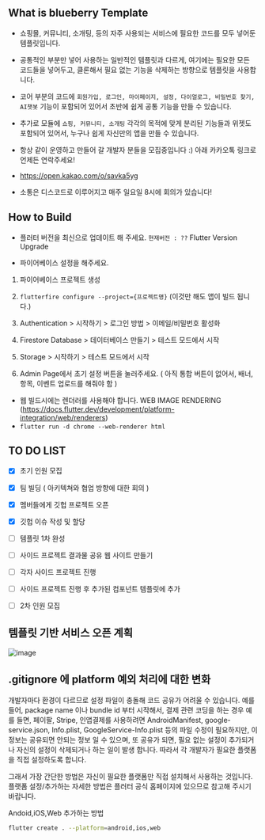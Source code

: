 ## What is blueberry Template

- 쇼핑몰, 커뮤니티, 소개팅, 등의 자주 사용되는 서비스에 필요한 코드를 모두 넣어둔 템플릿입니다.
- 공통적인 부분만 넣어 사용하는 일반적인 템플릿과 다르게, 여기에는 필요한 모든 코드들을 넣어두고, 클론해서 필요 없는 기능을 삭제하는 방향으로 템플릿을 사용합니다.
- 코어 부분의 코드에 `회원가입, 로그인, 마이페이지, 설정, 다이얼로그, 비밀번호 찾기, AI챗봇` 기능이 포함되어 있어서 초반에 쉽게 공통 기능을 만들 수 있습니다.
- 추가로 모듈에 `쇼핑, 커뮤니티, 소개팅` 각각의 목적에 맞게 분리된 기능들과 위젯도 포함되어 있어서, 누구나 쉽게 자신만의 앱을 만들 수 있습니다.

- 항상 같이 운영하고 만들어 갈 개발자 분들을 모집중입니다 :) 아래 카카오톡 링크로 언제든 연락주세요!
- https://open.kakao.com/o/savka5yg

- 소통은 디스코드로 이루어지고 매주 일요일 8시에 회의가 있습니다!

## How to Build

- 플러터 버전을 최신으로 업데이트 해 주세요. `현재버전 : ??` 
Flutter Version Upgrade

- 파이어베이스 설정을 해주세요.
1. 파이어베이스 프로젝트 생성
2. `flutterfire configure --project={프로젝트명}`
   (이것만 해도 앱이 빌드 됩니다.)

4. Authentication > 시작하기 > 로그인 방법 > 이메일/비밀번호 활성화
5. Firestore Database > 데이터베이스 만들기 > 테스트 모드에서 시작
6. Storage > 시작하기 > 테스트 모드에서 시작

7. Admin Page에서 초기 설정 버튼을 눌러주세요. ( 아직 통합 버튼이 없어서, 배너, 항목, 이벤트 업로드를 해줘야 함 )

- 웹 빌드시에는 렌더러를 사용해야 합니다.
WEB IMAGE RENDERING (https://docs.flutter.dev/development/platform-integration/web/renderers)
- `flutter run -d chrome --web-renderer html`

## TO DO LIST

- [x] 초기 인원 모집
- [x] 팀 빌딩 ( 아키텍쳐와 협업 방향에 대한 회의 )
- [x] 멤버들에게 깃헙 프로젝트 오픈
- [x] 깃헙 이슈 작성 및 할당
- [ ] 템플릿 1차 완성

- [ ] 사이드 프로젝트 결과물 공유 웹 사이트 만들기
- [ ] 각자 사이드 프로젝트 진행
- [ ] 사이드 프로젝트 진행 후 추가된 컴포넌트 템플릿에 추가
- [ ] 2차 인원 모집

## 템플릿 기반 서비스 오픈 계획

![image](https://github.com/jwson-automation/blueberry_template/assets/108061510/e451dfde-9141-42a5-805c-a0062a9c11e2)


## .gitignore 에 platform 예외 처리에 대한 변화

개발자마다 환경이 다르므로 설정 파일이 충돌해 코드 공유가 어려울 수 있습니다. 예를 들어, package name 이나 bundle id 부터 시작해서, 결제 관련 코딩을 하는 경우 예를 들면, 페이팔, Stripe, 인앱결제를 사용하려면 AndroidManifest, google-service.json, Info.plist, GoogleService-Info.plist 등의 파일 수정이 필요하지만, 이 정보는 공유되면 안되는 정보 일 수 있으며, 또 공유가 되면, 필요 없는 설정이 추가되거나 자신의 설정이 삭제되거나 하는 일이 발생 합니다. 따라서 각 개발자가 필요한 플랫폼을 직접 설정하도록 합니다.

그래서 가장 간단한 방법은 자신이 필요한 플랫폼만 직접 설치해서 사용하는 것입니다. 플랫폼 설정/추가하는 자세한 방법은 플러터 공식 홈페이지에 있으므로 참고해 주시기 바랍니다.

Andoid,iOS,Web 추가하는 방법

```sh
flutter create . --platform=android,ios,web
```